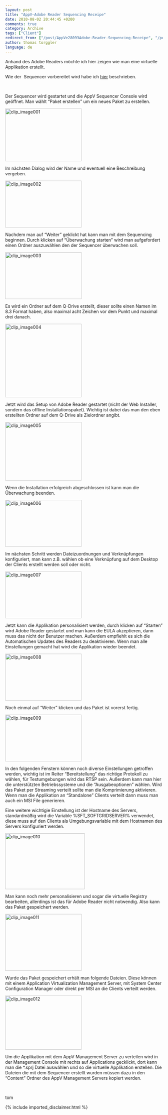 ```yaml
---
layout: post
title: "AppV–Adobe Reader Sequencing Receipe"
date: 2010-08-02 20:44:45 +0200
comments: true
category: Archive
tags: ["Client"]
redirect_from: ["/post/AppVe28093Adobe-Reader-Sequencing-Receipe", "/post/appve28093adobe-reader-sequencing-receipe"]
author: thomas torggler
language: de
---
```

<!-- more -->
<p>Anhand des Adobe Readers möchte ich hier zeigen wie man eine virtuelle Applikation erstellt.</p>  <p>Wie der&#160; Sequencer vorbereitet wird habe ich <a href="/post/AppVe28093Sequencer.aspx" target="_blank">hier</a> beschrieben.</p>  <p>&#160;</p>  <p>Der Sequencer wird gestartet und die AppV Sequencer Console wird geöffnet. Man wählt “Paket erstellen” um ein neues Paket zu erstellen.</p>  <p><a href="/assets/archive/clip_image001_1.png"><img style="border-right-width: 0px; margin: 0px; display: inline; border-top-width: 0px; border-bottom-width: 0px; border-left-width: 0px" title="clip_image001" border="0" alt="clip_image001" src="/assets/archive/clip_image001_thumb_1.png" width="244" height="168" /></a></p>  <p>Im nächsten Dialog wird der Name und eventuell eine Beschreibung vergeben.</p>  <p><a href="/assets/archive/clip_image002_1.png"><img style="border-right-width: 0px; margin: 0px; display: inline; border-top-width: 0px; border-bottom-width: 0px; border-left-width: 0px" title="clip_image002" border="0" alt="clip_image002" src="/assets/archive/clip_image002_thumb_1.png" width="244" height="149" /></a></p>  <p>Nachdem man auf “Weiter” geklickt hat kann man mit dem Sequencing beginnen. Durch klicken auf “Überwachung starten” wird man aufgefordert einen Ordner auszuwählen den der Sequencer überwachen soll.</p>  <p><a href="/assets/archive/clip_image003_1.png"><img style="border-right-width: 0px; margin: 0px; display: inline; border-top-width: 0px; border-bottom-width: 0px; border-left-width: 0px" title="clip_image003" border="0" alt="clip_image003" src="/assets/archive/clip_image003_thumb_1.png" width="244" height="149" /></a></p>  <p>Es wird ein Ordner auf dem Q-Drive erstellt, dieser sollte einen Namen im 8.3 Format haben, also maximal acht Zeichen vor dem Punkt und maximal drei danach.</p>  <p><a href="/assets/archive/clip_image004.png"><img style="border-right-width: 0px; margin: 0px; display: inline; border-top-width: 0px; border-bottom-width: 0px; border-left-width: 0px" title="clip_image004" border="0" alt="clip_image004" src="/assets/archive/clip_image004_thumb.png" width="244" height="234" /></a></p>  <p>Jetzt wird das Setup von Adobe Reader gestartet (nicht der Web Installer, sondern das offline Installationspaket). Wichtig ist dabei das man den eben erstellten Ordner auf dem Q-Drive als Zielordner angibt.</p>  <p><a href="/assets/archive/clip_image005.png"><img style="border-right-width: 0px; margin: 0px; display: inline; border-top-width: 0px; border-bottom-width: 0px; border-left-width: 0px" title="clip_image005" border="0" alt="clip_image005" src="/assets/archive/clip_image005_thumb.png" width="244" height="186" /></a></p>  <p>Wenn die Installation erfolgreich abgeschlossen ist kann man die Überwachung beenden.</p>  <p><a href="/assets/archive/clip_image006.png"><img style="border-right-width: 0px; margin: 0px; display: inline; border-top-width: 0px; border-bottom-width: 0px; border-left-width: 0px" title="clip_image006" border="0" alt="clip_image006" src="/assets/archive/clip_image006_thumb.png" width="244" height="149" /></a></p>  <p>Im nächsten Schritt werden Dateizuordnungen und Verknüpfungen konfiguriert, man kann z.B. wählen ob eine Verknüpfung auf dem Desktop der Clients erstellt werden soll oder nicht.</p>  <p><a href="/assets/archive/clip_image007.png"><img style="border-right-width: 0px; margin: 0px; display: inline; border-top-width: 0px; border-bottom-width: 0px; border-left-width: 0px" title="clip_image007" border="0" alt="clip_image007" src="/assets/archive/clip_image007_thumb.png" width="244" height="149" /></a></p>  <p>Jetzt kann die Applikation personalisiert werden, durch klicken auf “Starten” wird Adobe Reader gestartet und man kann die EULA akzeptieren, dann muss das nicht der Benutzer machen. Außerdem empfiehlt es sich die Automatischen Updates des Readers zu deaktivieren. Wenn man alle Einstellungen gemacht hat wird die Applikation wieder beendet.</p>  <p><a href="/assets/archive/clip_image008.png"><img style="border-right-width: 0px; margin: 0px; display: inline; border-top-width: 0px; border-bottom-width: 0px; border-left-width: 0px" title="clip_image008" border="0" alt="clip_image008" src="/assets/archive/clip_image008_thumb.png" width="244" height="149" /></a></p>  <p>Noch einmal auf “Weiter” klicken und das Paket ist vorerst fertig.</p>  <p><a href="/assets/archive/clip_image009.png"><img style="border-right-width: 0px; margin: 0px 10px 0px 0px; display: inline; border-top-width: 0px; border-bottom-width: 0px; border-left-width: 0px" title="clip_image009" border="0" alt="clip_image009" src="/assets/archive/clip_image009_thumb.png" width="244" height="149" /></a></p>  <p>In den folgenden Fenstern können noch diverse Einstellungen getroffen werden, wichtig ist im Reiter “Bereitstellung” das richtige Protokoll zu wählen, für Testumgebungen wird das RTSP sein. Außerdem kann man hier die unterstützten Betriebssysteme und die “Ausgabeoptionen” wählen. Wird das Paket per Streaming verteilt sollte man die Komprimierung aktivieren. Wenn man die Applikation an “Standalone” Clients verteilt dann muss man auch ein MSI File generieren.</p>  <p>Eine weitere wichtigie Einstellung ist der Hostname des Servers, standardmäßig wird die Variable %SFT_SOFTGRIDSERVER% verwendet, diese muss auf den Clients als Umgebungsvariable mit dem Hostnamen des Servers konfiguriert werden.</p>  <p><a href="/assets/archive/clip_image010.png"><img style="border-right-width: 0px; margin: 0px 10px 0px 0px; display: inline; border-top-width: 0px; border-bottom-width: 0px; border-left-width: 0px" title="clip_image010" border="0" alt="clip_image010" src="/assets/archive/clip_image010_thumb.png" width="254" height="178" /></a></p>  <p>Man kann noch mehr personalisieren und sogar die virtuelle Registry bearbeiten, allerdings ist das für Adobe Reader nicht notwendig. Also kann das Paket gespeichert werden.</p>  <p><a href="/assets/archive/clip_image011.png"><img style="border-right-width: 0px; margin: 0px; display: inline; border-top-width: 0px; border-bottom-width: 0px; border-left-width: 0px" title="clip_image011" border="0" alt="clip_image011" src="/assets/archive/clip_image011_thumb.png" width="244" height="181" /></a></p>  <p>Wurde das Paket gespeichert erhält man folgende Dateien. Diese können mit einem Application Virtualization Management Server, mit System Center Configuration Manager oder direkt per MSI an die Clients verteilt werden.</p>  <p><a href="/assets/archive/clip_image012.png"><img style="border-right-width: 0px; margin: 0px 10px 0px 0px; display: inline; border-top-width: 0px; border-bottom-width: 0px; border-left-width: 0px" title="clip_image012" border="0" alt="clip_image012" src="/assets/archive/clip_image012_thumb.png" width="244" height="172" /></a></p>  <p>Um die Applikation mit dem AppV Management Server zu verteilen wird in der Management Console mit rechts auf Applications gecklickt, dort kann man die *.sprj Datei auswählen und so die virtuelle Applikation erstellen. Die Dateien die mit dem Sequencer erstellt wurden müssen dazu in den “Content” Ordner des AppV Management Servers kopiert werden. </p>  <p>&#160;</p>  <p>tom</p>
{% include imported_disclaimer.html %}
